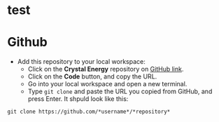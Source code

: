 # test

# Github

* Add this repository to your local workspace:
    * Click on the **Crystal Energy** repository on [GitHub link]().
    * Click on the **Code** button, and copy the URL.
    * Go into your local workspace and open a new terminal.
    * Type `git clone` and paste the URL you copied from GitHub, and press Enter. It shpuld look like this:

```
git clone https://github.com/*username*/*repository*
```
 